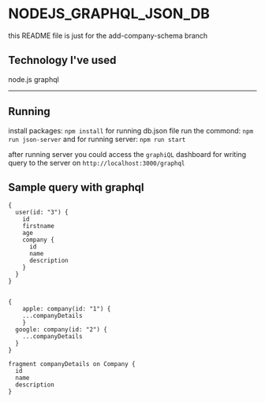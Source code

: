 # NODEJS_GRAPHQL_JSON_DB

this README file is just for the add-company-schema branch

## Technology I've used

node.js
graphql

---

## Running
install packages:
`npm install`
for running db.json file run the commond:
`npm run json-server`
and for running server:
`npm run start`

after running server you could access the `graphiQL` dashboard for writing query to the server on `http://localhost:3000/graphql`

## Sample query with graphql
```
{
  user(id: "3") {
    id
    firstname
    age
    company {
      id
      name
      description
    }
  }
}
```

```

{
 	apple: company(id: "1") {
  	...companyDetails
	}
  google: company(id: "2") {
    ...companyDetails
  }
}

fragment companyDetails on Company {
  id
  name
  description
}
```

